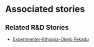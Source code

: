 # Associated stories

<!-- !!DO NOT REMOVE!! start autogenerated hyperlinks -->
## Related R&D Stories
- [Experimenter\-Ethiopia\-Okelo Fekadu](/RnD-Archive/stories/?doc=Okelo%20Ethiopia_LQ-en-US)
<!-- !!DO NOT REMOVE!! end autogenerated hyperlinks -->